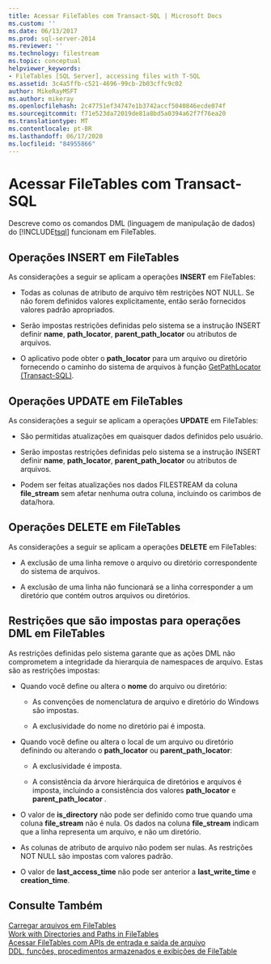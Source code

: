 ```yaml
---
title: Acessar FileTables com Transact-SQL | Microsoft Docs
ms.custom: ''
ms.date: 06/13/2017
ms.prod: sql-server-2014
ms.reviewer: ''
ms.technology: filestream
ms.topic: conceptual
helpviewer_keywords:
- FileTables [SQL Server], accessing files with T-SQL
ms.assetid: 3c4a5ffb-c521-4696-99cb-2b03cffc9c02
author: MikeRayMSFT
ms.author: mikeray
ms.openlocfilehash: 2c47751ef34747e1b3742accf5040846ecde074f
ms.sourcegitcommit: f71e523da72019de81a8bd5a0394a62f7f76ea20
ms.translationtype: MT
ms.contentlocale: pt-BR
ms.lasthandoff: 06/17/2020
ms.locfileid: "84955866"
---
```

# <a name="access-filetables-with-transact-sql"></a>Acessar FileTables com Transact-SQL
  Descreve como os comandos DML (linguagem de manipulação de dados) do [!INCLUDE[tsql](../../includes/tsql-md.md)] funcionam em FileTables.  
  
##  <a name="insert-operations-on-filetables"></a><a name="BasicsInsert"></a> Operações INSERT em FileTables  
 As considerações a seguir se aplicam a operações **INSERT** em FileTables:  
  
-   Todas as colunas de atributo de arquivo têm restrições NOT NULL. Se não forem definidos valores explicitamente, então serão fornecidos valores padrão apropriados.  
  
-   Serão impostas restrições definidas pelo sistema se a instrução INSERT definir **name**, **path_locator**, **parent_path_locator** ou atributos de arquivos.  
  
-   O aplicativo pode obter o **path_locator** para um arquivo ou diretório fornecendo o caminho do sistema de arquivos à função [GetPathLocator &#40;Transact-SQL&#41;](/sql/relational-databases/system-functions/getpathlocator-transact-sql).  
  
##  <a name="update-operations-on-filetables"></a><a name="BasicsUpdate"></a> Operações UPDATE em FileTables  
 As considerações a seguir se aplicam a operações **UPDATE** em FileTables:  
  
-   São permitidas atualizações em quaisquer dados definidos pelo usuário.  
  
-   Serão impostas restrições definidas pelo sistema se a instrução INSERT definir **name**, **path_locator**, **parent_path_locator** ou atributos de arquivos.  
  
-   Podem ser feitas atualizações nos dados FILESTREAM da coluna **file_stream** sem afetar nenhuma outra coluna, incluindo os carimbos de data/hora.  
  
##  <a name="delete-operations-on-filetables"></a><a name="BasicsDelete"></a> Operações DELETE em FileTables  
 As considerações a seguir se aplicam a operações **DELETE** em FileTables:  
  
-   A exclusão de uma linha remove o arquivo ou diretório correspondente do sistema de arquivos.  
  
-   A exclusão de uma linha não funcionará se a linha corresponder a um diretório que contém outros arquivos ou diretórios.  
  
##  <a name="constraints-that-are-enforced-for-dml-operations-on-filetables"></a><a name="BasicsConstraints"></a> Restrições que são impostas para operações DML em FileTables  
 As restrições definidas pelo sistema garante que as ações DML não comprometem a integridade da hierarquia de namespaces de arquivo. Estas são as restrições impostas:  
  
-   Quando você define ou altera o **nome** do arquivo ou diretório:  
  
    -   As convenções de nomenclatura de arquivo e diretório do Windows são impostas.  
  
    -   A exclusividade do nome no diretório pai é imposta.  
  
-   Quando você define ou altera o local de um arquivo ou diretório definindo ou alterando o **path_locator** ou **parent_path_locator**:  
  
    -   A exclusividade é imposta.  
  
    -   A consistência da árvore hierárquica de diretórios e arquivos é imposta, incluindo a consistência dos valores **path_locator** e **parent_path_locator** .  
  
-   O valor de **is_directory** não pode ser definido como true quando uma coluna **file_stream** não é nula. Os dados na coluna **file_stream** indicam que a linha representa um arquivo, e não um diretório.  
  
-   As colunas de atributo de arquivo não podem ser nulas. As restrições NOT NULL são impostas com valores padrão.  
  
-   O valor de **last_access_time** não pode ser anterior a **last_write_time** e **creation_time**.  
  
## <a name="see-also"></a>Consulte Também  
 [Carregar arquivos em FileTables](load-files-into-filetables.md)   
 [Work with Directories and Paths in FileTables](work-with-directories-and-paths-in-filetables.md)   
 [Acessar FileTables com APIs de entrada e saída de arquivo](access-filetables-with-file-input-output-apis.md)   
 [DDL, funções, procedimentos armazenados e exibições de FileTable](../views/views.md)  
  
  
